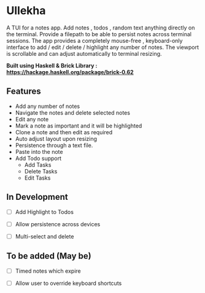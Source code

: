 # Ullekha


A TUI for a notes app. Add notes , todos , random text anything directly on the terminal. Provide a filepath to be able to persist notes across terminal sessions. 
The app provides a completely mouse-free , keyboard-only interface to add / edit / delete / highlight any number of notes. The viewport is scrollable and can adjust automatically to terminal resizing. 


**Built using Haskell & Brick Library : https://hackage.haskell.org/package/brick-0.62** 


## Features 

- Add any number of notes 
- Navigate the notes and delete selected notes 
- Edit any note
- Mark a note as important and it will be highlighted
- Clone a note and then edit as required
- Auto adjust layout upon resizing
- Persistence through a text file. 
- Paste into the note
- Add Todo support 
  - Add Tasks
  - Delete Tasks
  - Edit Tasks


## In Development 

- [ ] Add Highlight to Todos
- [ ] Allow persistence across devices 
- [ ] Multi-select and delete 


## To be added (May be) 

- [ ] Timed notes which expire 
- [ ] Allow user to override keyboard shortcuts 

